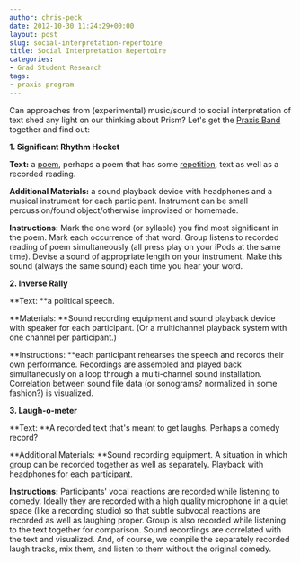 ```yaml
---
author: chris-peck
date: 2012-10-30 11:24:29+00:00
layout: post
slug: social-interpretation-repertoire
title: Social Interpretation Repertoire
categories:
- Grad Student Research
tags:
- praxis program
---
```


Can approaches from (experimental) music/sound to social interpretation of text shed any light on our thinking about Prism? Let's get the [Praxis Band](https://github.com/scholarslab/praxis/wiki/Praxis-Band) together and find out:

**1. Significant Rhythm Hocket**

**Text:** a [poem](http://www.youtube.com/watch?v=7bW-EvOLFCc), perhaps a poem that has some [repetition](http://ubumexico.centro.org.mx/sound/gysin_brion/Mektoub/Gysin-Brion_Mektoub_05-I-Am-That-I-Am.mp3), text as well as a recorded reading.

**Additional Materials:** a sound playback device with headphones and a musical instrument for each participant. Instrument can be small percussion/found object/otherwise improvised or homemade.

**Instructions:** Mark the one word (or syllable) you find most significant in the poem. Mark each occurrence of that word. Group listens to recorded reading of poem simultaneously (all press play on your iPods at the same time). Devise a sound of appropriate length on your instrument. Make this sound (always the same sound) each time you hear your word.

**2. Inverse Rally**

**Text: **a political speech.

**Materials: **Sound recording equipment and sound playback device with speaker for each participant. (Or a multichannel playback system with one channel per participant.)

**Instructions: **each participant rehearses the speech and records their own performance. Recordings are assembled and played back simultaneously on a loop through a multi-channel sound installation. Correlation between sound file data (or sonograms? normalized in some fashion?) is visualized.

**3. Laugh-o-meter**

**Text: **A recorded text that's meant to get laughs. Perhaps a comedy record?

**Additional Materials: **Sound recording equipment. A situation in which group can be recorded together as well as separately. Playback with headphones for each participant.

**Instructions:** Participants' vocal reactions are recorded while listening to comedy. Ideally they are recorded with a high quality microphone in a quiet space (like a recording studio) so that subtle subvocal reactions are recorded as well as laughing proper. Group is also recorded while listening to the text together for comparison. Sound recordings are correlated with the text and visualized. And, of course, we compile the separately recorded laugh tracks, mix them, and listen to them without the original comedy.
